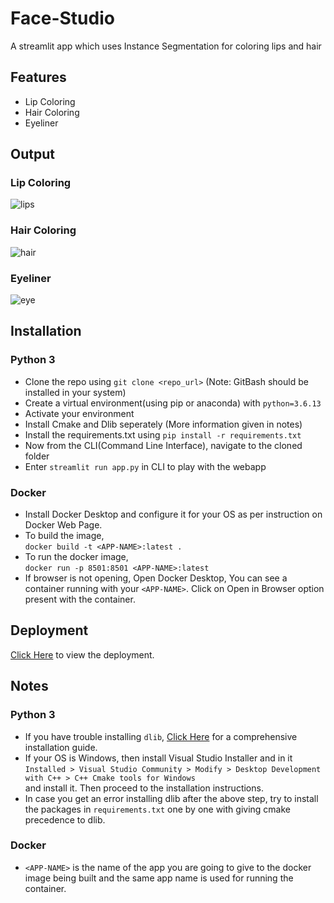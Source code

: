 # Face-Studio
A streamlit app which uses Instance Segmentation for coloring lips and hair

## Features
- Lip Coloring<br>
- Hair Coloring<br>
- Eyeliner<br>

## Output
### Lip Coloring

![lips](https://user-images.githubusercontent.com/52783742/145670516-7f269055-ca21-4815-af74-046551e7b69b.png)

### Hair Coloring

![hair](https://user-images.githubusercontent.com/52783742/145670538-ed6f38a7-c29c-43c1-8dfe-098bdcdcc78d.png)

### Eyeliner

![eye](https://user-images.githubusercontent.com/52783742/145670735-aa07435f-a641-4de9-8718-6fa84477a928.png)


## Installation
### Python 3
- Clone the repo using ```git clone <repo_url>``` (Note: GitBash should be installed in your system)
- Create a virtual environment(using pip or anaconda) with ```python=3.6.13```
- Activate your environment
- Install Cmake and Dlib seperately (More information given in notes)
- Install the requirements.txt using ```pip install -r requirements.txt```
- Now from the CLI(Command Line Interface), navigate to the cloned folder
- Enter ```streamlit run app.py``` in CLI to play with the webapp

### Docker
- Install Docker Desktop and configure it for your OS as per instruction on Docker Web Page.
- To build the image, <br>
  ```docker build -t <APP-NAME>:latest . ```
- To run the docker image, <br>
  ```docker run -p 8501:8501 <APP-NAME>:latest```
- If browser is not opening, Open Docker Desktop, You can see a container running with your ```<APP-NAME>```. Click on Open in Browser option present with the container.

## Deployment
<a href = "https://facestudio.herokuapp.com">Click Here</a> to view the deployment.

## Notes
### Python 3
- If you have trouble installing ```dlib```, <a href="https://www.pyimagesearch.com/2018/01/22/install-dlib-easy-complete-guide/"> Click Here</a> for a comprehensive installation guide.
- If your OS is Windows, then install Visual Studio Installer and in it <br>```Installed > Visual Studio Community > Modify > Desktop Development with C++ > C++ Cmake tools for Windows```<br> and install it. Then proceed to the installation instructions.
- In case you get an error installing dlib after the above step, try to install the packages in ```requirements.txt``` one by one with giving cmake precedence to dlib.
### Docker
- ```<APP-NAME>``` is the name of the app you are going to give to the docker image being built and the same app name is used for running the container.
